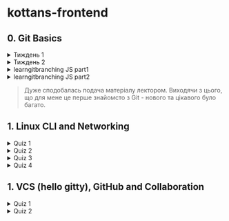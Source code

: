 # kottans-frontend

## 0. Git Basics
<details close>
<summary>Тиждень 1</summary>
![This is an image](/Git_Basics/Introduction_to_Git_and_GitHub_week1.png)
</details>

<details close>
<summary>Тиждень 2</summary>
![This is an image](/Git_Basics/Introduction_to_Git_and_GitHub_week2.png)

</details>
<details close>
<summary>learngitbranching JS part1</summary>
![This is an image](/Git_Basics/learngitbranching_js_part1.png)
</details>

<details close>
<summary>learngitbranching JS part2</summary>
![This is an image](/Git_Basics/learngitbranching_js_part2.png)
</details>



> Дуже сподобалась подача матеріалу лектором.
> Виходячи з цього, що для мене це перше знайомсто з Git - нового та цікавого було багато.

## 1. Linux CLI and Networking

<details close>
<summary>Quiz 1</summary>
![This is an image](/Linux_Survival/Linux_survival_quiz1.png)
<![Linux_survival_quiz1](/Linux_Survival/Linux_survival_quiz1.png)>
</details>

<details close>
<summary>Quiz 2</summary>
![This is an image](/Linux_Survival/Linux_survival_quiz2.png)
</details>

<details close>
<summary>Quiz 3</summary>
![This is an image](/Linux_Survival/Linux_survival_quiz3.png)
</details>

<details close>
<summary>Quiz 4</summary>
![This is an image](/Linux_Survival/Linux_survival_quiz4.png)
</details>

## 1. VCS (hello gitty), GitHub and Collaboration

<details close>
<summary>Quiz 1</summary>
![This is an image](/GitHub_and_Collaboration/Introduction_to_Git_and_GitHub_week3.png)

</details>

<details close>
<summary>Quiz 2</summary>
![This is an image]()
</details>
